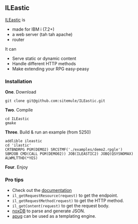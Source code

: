 ## ILEastic

[ILEastic](https://github.com/sitemule/ILEastic) is

* made for IBM i (7.2+)
* a web server (tah tah apache)
* router

It can

* Serve static or dynamic content
* Handle different HTTP methods
* Make extending your RPG easy-peasy

### Installation

**One**. Download

```
git clone git@github.com:sitemule/ILEastic.git
```

**Two**. Compile

```
cd ILEastic
gmake
```

**Three**. Build & run an example (from 5250)

```
addlible ileastic
cd 'ilastic'
CRTBNDRPG PGM(DEMO2) SRCSTMF('./examples/demo2.rpgle')
SBMJOB CMD(CALL PGM(DEMO02)) JOB(ILEASTIC2) JOBQ(QSYSNOMAX) ALWMLTTHD(*YES) 
```

**Four**. Enjoy

### Pro tips

* Check out the [documentation](https://github.com/sitemule/ILEastic/blob/master/docs/ileastic.md)
* `il_getRequestResource(request)` to get the endpoint.
* `il_getRequestMethod(request)` to get the HTTP method.
* `il_getContent(request)` to get the request body.
* [noxDB](https://github.com/sitemule/noxDB) to parse and generate JSON.
* [apug](https://github.com/WorksOfLiam/apug) can be used as a templating engine.